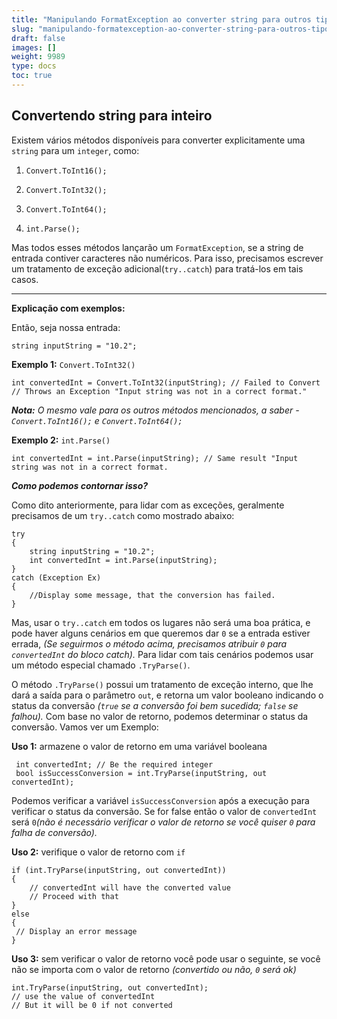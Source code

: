 ```yaml
---
title: "Manipulando FormatException ao converter string para outros tipos"
slug: "manipulando-formatexception-ao-converter-string-para-outros-tipos"
draft: false
images: []
weight: 9989
type: docs
toc: true
---
```


## Convertendo string para inteiro
Existem vários métodos disponíveis para converter explicitamente uma `string` para um `integer`, como:
1. `Convert.ToInt16();`

2. `Convert.ToInt32();`

3. `Convert.ToInt64();`

4. `int.Parse();`

Mas todos esses métodos lançarão um `FormatException`, se a string de entrada contiver caracteres não numéricos. Para isso, precisamos escrever um tratamento de exceção adicional(`try..catch`) para tratá-los em tais casos.

<hr/>
 
**Explicação com exemplos:**

Então, seja nossa entrada:

    string inputString = "10.2";


**Exemplo 1:** `Convert.ToInt32()`

    int convertedInt = Convert.ToInt32(inputString); // Failed to Convert 
    // Throws an Exception "Input string was not in a correct format."

***Nota:** O mesmo vale para os outros métodos mencionados, a saber - `Convert.ToInt16();` e `Convert.ToInt64();`*
 

**Exemplo 2:** `int.Parse()`

    int convertedInt = int.Parse(inputString); // Same result "Input string was not in a correct format.

***Como podemos contornar isso?***

Como dito anteriormente, para lidar com as exceções, geralmente precisamos de um `try..catch` como mostrado abaixo:

    try
    {
        string inputString = "10.2";
        int convertedInt = int.Parse(inputString);
    }
    catch (Exception Ex)
    {
        //Display some message, that the conversion has failed.         
    }
Mas, usar o `try..catch` em todos os lugares não será uma boa prática, e pode haver alguns cenários em que queremos dar `0` se a entrada estiver errada, _(Se seguirmos o método acima, precisamos atribuir `0` para `convertedInt` do bloco catch)._
Para lidar com tais cenários podemos usar um método especial chamado `.TryParse()`.

O método `.TryParse()` possui um tratamento de exceção interno, que lhe dará a saída para o parâmetro `out`, e retorna um valor booleano indicando o status da conversão _(`true` se a conversão foi bem sucedida; `false` se falhou)._ Com base no valor de retorno, podemos determinar o status da conversão. Vamos ver um Exemplo:

**Uso 1:** armazene o valor de retorno em uma variável booleana

     int convertedInt; // Be the required integer
     bool isSuccessConversion = int.TryParse(inputString, out convertedInt);
Podemos verificar a variável `isSuccessConversion` após a execução para verificar o status da conversão. Se for false então o valor de `convertedInt` será `0`_(não é necessário verificar o valor de retorno se você quiser `0` para falha de conversão)._

**Uso 2:** verifique o valor de retorno com `if`

    if (int.TryParse(inputString, out convertedInt))
    {
        // convertedInt will have the converted value
        // Proceed with that
    }
    else 
    {
     // Display an error message
    }
**Uso 3:** sem verificar o valor de retorno
você pode usar o seguinte, se você não se importa com o valor de retorno _(convertido ou não, `0` será ok)_

    int.TryParse(inputString, out convertedInt);
    // use the value of convertedInt
    // But it will be 0 if not converted

